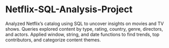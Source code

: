 # Netflix-SQL-Analysis-Project
Analyzed Netflix’s catalog using SQL to uncover insights on movies and TV shows. Queries explored content by type, rating, country, genre, directors, and actors. Applied window, string, and date functions to find trends, top contributors, and categorize content themes.
